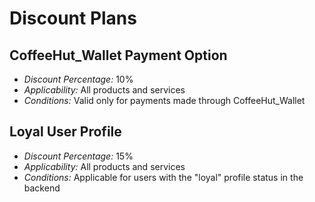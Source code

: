 # Discount Plans

## CoffeeHut_Wallet Payment Option

- *Discount Percentage:* 10%
- *Applicability:* All products and services
- *Conditions:* Valid only for payments made through CoffeeHut_Wallet 

## Loyal User Profile

- *Discount Percentage:* 15%
- *Applicability:* All products and services
- *Conditions:* Applicable for users with the "loyal" profile status in the backend

